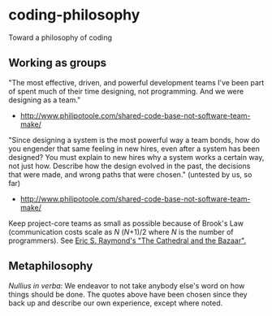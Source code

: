 # coding-philosophy
Toward a philosophy of coding

## Working as groups
"The most effective, driven, and powerful development teams I’ve been part of spent much of their time designing, not programming. And we were designing as a team."
- http://www.philipotoole.com/shared-code-base-not-software-team-make/

"Since designing a system is the most powerful way a team bonds, how do you engender that same feeling in new hires, even after a system has been designed? You must explain to new hires why a system works a certain way, not just how. Describe how the design evolved in the past, the decisions that were made, and wrong paths that were chosen." (untested by us, so far)
- http://www.philipotoole.com/shared-code-base-not-software-team-make/

Keep project-core teams as small as possible because of Brook's Law (communication costs scale as _N_ (_N_+1)/2 where _N_ is the number of programmers). See [Eric S. Raymond's "The Cathedral and the Bazaar".](http://www.catb.org/esr/writings/cathedral-bazaar/cathedral-bazaar/ar01s05.html)

## Metaphilosophy
_Nullius in verba_: We endeavor to not take anybody else's word on how things should be done. The quotes above have been chosen since they back up and describe our own experience, except where noted.
